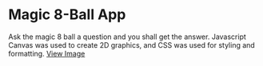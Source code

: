 # Magic 8-Ball App
Ask the magic 8 ball a question and you shall get the answer. Javascript Canvas was used to create 2D graphics, and CSS was used for styling and formatting.
[View Image](https://ibb.co/mJdWhkg)
